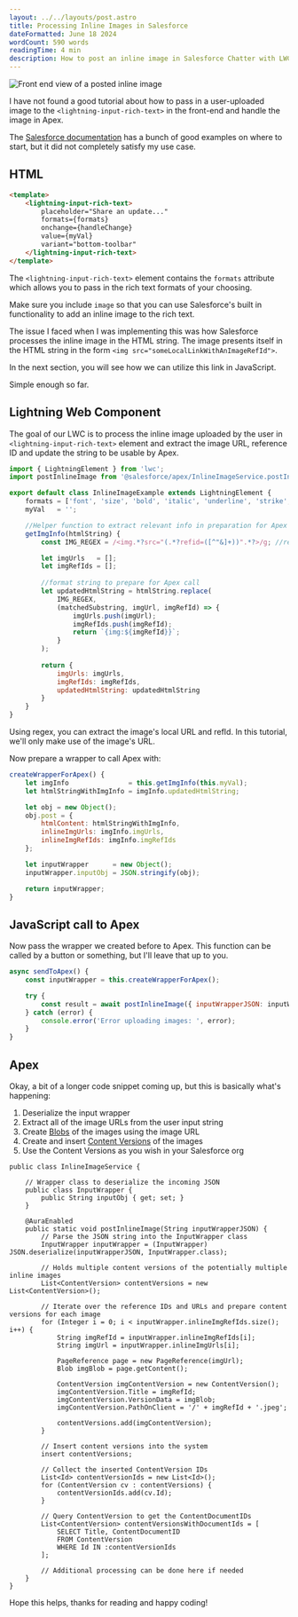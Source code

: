 ```yaml
---
layout: ../../layouts/post.astro
title: Processing Inline Images in Salesforce
dateFormatted: June 18 2024
wordCount: 590 words
readingTime: 4 min
description: How to post an inline image in Salesforce Chatter with LWCs and Apex
---
```

![Front end view of a posted inline image](/posts/processing-inline-images-in-salesforce/frontendViewOfInlineImagePost.png)

I have not found a good tutorial about how to pass in a user-uploaded image to the `<lightning-input-rich-text>` in the front-end and handle the image in Apex.

The [Salesforce documentation](https://developer.salesforce.com/docs/component-library/bundle/lightning-input-rich-text/documentation) has a bunch of good examples on where to start, but it did not completely satisfy my use case.

## HTML

```html
<template>
    <lightning-input-rich-text>
        placeholder="Share an update..."
        formats={formats}
        onchange={handleChange}
        value={myVal}
        variant="bottom-toolbar"
    </lightning-input-rich-text>
</template>
```

The `<lightning-input-rich-text>` element contains the `formats` attribute which allows you to pass in the rich text formats of your choosing.

Make sure you include `image` so that you can use Salesforce's built in functionality to add an inline image to the rich text.

The issue I faced when I was implementing this was how Salesforce processes the inline image in the HTML string. The image presents itself in the HTML string in the form `<img src="someLocalLinkWithAnImageRefId">`.

In the next section, you will see how we can utilize this link in JavaScript.

Simple enough so far.

## Lightning Web Component

The goal of our LWC is to process the inline image uploaded by the user in `<lightning-input-rich-text>` element and extract the image URL, reference ID and update the string to be usable by Apex.

```javascript
import { LightningElement } from 'lwc';
import postInlineImage from '@salesforce/apex/InlineImageService.postInlineImage'; //To be used later, bare with me

export default class InlineImageExample extends LightningElement {
    formats = ['font', 'size', 'bold', 'italic', 'underline', 'strike', 'image'];
    myVal   = '';

    //Helper function to extract relevant info in preparation for Apex call
    getImgInfo(htmlString) {
        const IMG_REGEX = /<img.*?src="(.*?refid=([^"&]+))".*?>/g; //regex extracts the image URL and reference ID

        let imgUrls   = [];
        let imgRefIds = [];
    
        //format string to prepare for Apex call
        let updatedHtmlString = htmlString.replace( 
            IMG_REGEX,
            (matchedSubstring, imgUrl, imgRefId) => {
                imgUrls.push(imgUrl);
                imgRefIds.push(imgRefId);
                return `{img:${imgRefId}}`;
            }
        );
    
        return {
            imgUrls: imgUrls,
            imgRefIds: imgRefIds,
            updatedHtmlString: updatedHtmlString
        }
    }
}
```

Using regex, you can extract the image's local URL and refId. In this tutorial, we'll only make use of the image's URL.

Now prepare a wrapper to call Apex with:

```javascript
createWrapperForApex() {
    let imgInfo               = this.getImgInfo(this.myVal);
    let htmlStringWithImgInfo = imgInfo.updatedHtmlString;

    let obj = new Object();
    obj.post = {
        htmlContent: htmlStringWithImgInfo,
        inlineImgUrls: imgInfo.imgUrls,
        inlineImgRefIds: imgInfo.imgRefIds
    };

    let inputWrapper      = new Object();
    inputWrapper.inputObj = JSON.stringify(obj);

    return inputWrapper;
}
```

## JavaScript call to Apex

Now pass the wrapper we created before to Apex. This function can be called by a button or something, but I'll leave that up to you.

```javascript
async sendToApex() {
    const inputWrapper = this.createWrapperForApex();

    try {
        const result = await postInlineImage({ inputWrapperJSON: inputWrapper.inputObj });
    } catch (error) {
        console.error('Error uploading images: ', error);
    }
}
```

## Apex

Okay, a bit of a longer code snippet coming up, but this is basically what's happening:

1. Deserialize the input wrapper
2. Extract all of the image URLs from the user input string
3. Create [Blobs](https://developer.salesforce.com/docs/atlas.en-us.apexref.meta/apexref/apex_methods_system_blob.htm) of the images using the image URL
4. Create and insert [Content Versions](https://developer.salesforce.com/docs/atlas.en-us.object_reference.meta/object_reference/sforce_api_objects_contentversion.htm) of the images
5. Use the Content Versions as you wish in your Salesforce org

```apex
public class InlineImageService {

    // Wrapper class to deserialize the incoming JSON
    public class InputWrapper {
        public String inputObj { get; set; }
    }

    @AuraEnabled
    public static void postInlineImage(String inputWrapperJSON) {
        // Parse the JSON string into the InputWrapper class
        InputWrapper inputWrapper = (InputWrapper) JSON.deserialize(inputWrapperJSON, InputWrapper.class);
        
        // Holds multiple content versions of the potentially multiple inline images
        List<ContentVersion> contentVersions = new List<ContentVersion>();

        // Iterate over the reference IDs and URLs and prepare content versions for each image
        for (Integer i = 0; i < inputWrapper.inlineImgRefIds.size(); i++) {
            String imgRefId = inputWrapper.inlineImgRefIds[i];
            String imgUrl = inputWrapper.inlineImgUrls[i];

            PageReference page = new PageReference(imgUrl);
            Blob imgBlob = page.getContent();

            ContentVersion imgContentVersion = new ContentVersion();
            imgContentVersion.Title = imgRefId;
            imgContentVersion.VersionData = imgBlob;
            imgContentVersion.PathOnClient = '/' + imgRefId + '.jpeg';

            contentVersions.add(imgContentVersion);
        }

        // Insert content versions into the system
        insert contentVersions;

        // Collect the inserted ContentVersion IDs
        List<Id> contentVersionIds = new List<Id>();
        for (ContentVersion cv : contentVersions) {
            contentVersionIds.add(cv.Id);
        }

        // Query ContentVersion to get the ContentDocumentIDs
        List<ContentVersion> contentVersionsWithDocumentIds = [
            SELECT Title, ContentDocumentID
            FROM ContentVersion
            WHERE Id IN :contentVersionIds
        ];

        // Additional processing can be done here if needed
    }
}
```

Hope this helps, thanks for reading and happy coding!
